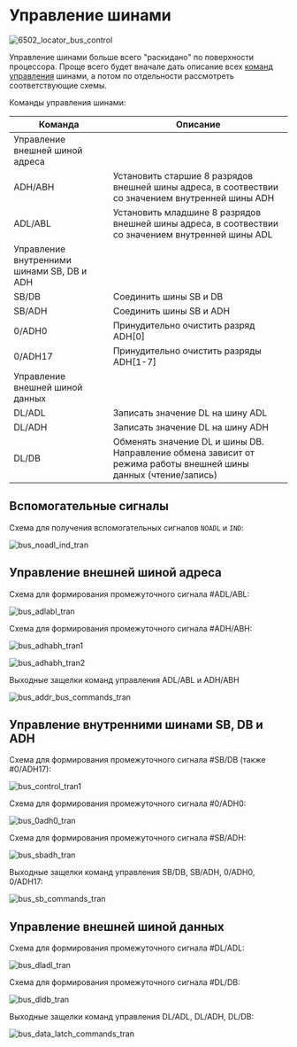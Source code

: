 # Управление шинами

![6502_locator_bus_control](/BreakingNESWiki/imgstore/6502_locator_bus_control.jpg)

Управление шинами больше всего "раскидано" по поверхности процессора. Проще всего будет вначале дать описание всех [команд управления](context_control.md) шинами, а потом по отдельности рассмотреть соответствующие схемы.

Команды управления шинами:

|Команда|Описание|
|---|---|
|Управление внешней шиной адреса||
|ADH/ABH|Установить старшие 8 разрядов внешней шины адреса, в соотвествии со значением внутренней шины ADH|
|ADL/ABL|Установить младшине 8 разрядов внешней шины адреса, в соотвествии со значением внутренней шины ADL|
|Управление внутренними шинами SB, DB и ADH||
|SB/DB|Соединить шины SB и DB|
|SB/ADH|Соединить шины SB и ADH|
|0/ADH0|Принудительно очистить разряд ADH\[0\]|
|0/ADH17|Принудительно очистить разряды ADH\[1-7\]|
|Управление внешней шиной данных||
|DL/ADL|Записать значение DL на шину ADL|
|DL/ADH|Записать значение DL на шину ADH|
|DL/DB|Обменять значение DL и шины DB. Направление обмена зависит от режима работы внешней шины данных (чтение/запись)|

## Вспомогательные сигналы

Схема для получения вспомогательных сигналов `NOADL` и `IND`:

![bus_noadl_ind_tran](/BreakingNESWiki/imgstore/bus_noadl_ind_tran.jpg)

## Управление внешней шиной адреса

Схема для формирования промежуточного сигнала #ADL/ABL:

![bus_adlabl_tran](/BreakingNESWiki/imgstore/bus_adlabl_tran.jpg)

Схема для формирования промежуточного сигнала #ADH/ABH:

![bus_adhabh_tran1](/BreakingNESWiki/imgstore/bus_adhabh_tran1.jpg)

![bus_adhabh_tran2](/BreakingNESWiki/imgstore/bus_adhabh_tran2.jpg)

Выходные защелки команд управления ADL/ABL и ADH/ABH

![bus_addr_bus_commands_tran](/BreakingNESWiki/imgstore/bus_addr_bus_commands_tran.jpg)

## Управление внутренними шинами SB, DB и ADH

Схема для формирования промежуточного сигнала #SB/DB (также #0/ADH17):

![bus_control_tran1](/BreakingNESWiki/imgstore/bus_control_tran1.jpg)

Схема для формирования промежуточного сигнала #0/ADH0:

![bus_0adh0_tran](/BreakingNESWiki/imgstore/bus_0adh0_tran.jpg)

Схема для формирования промежуточного сигнала #SB/ADH:

![bus_sbadh_tran](/BreakingNESWiki/imgstore/bus_sbadh_tran.jpg)

Выходные защелки команд управления SB/DB, SB/ADH, 0/ADH0, 0/ADH17:

![bus_sb_commands_tran](/BreakingNESWiki/imgstore/bus_sb_commands_tran.jpg)

## Управление внешней шиной данных

Схема для формирования промежуточного сигнала #DL/ADL:

![bus_dladl_tran](/BreakingNESWiki/imgstore/bus_dladl_tran.jpg)

Схема для формирования промежуточного сигнала #DL/DB:

![bus_dldb_tran](/BreakingNESWiki/imgstore/bus_dldb_tran.jpg)

Выходные защелки команд управления DL/ADL, DL/ADH, DL/DB:

![bus_data_latch_commands_tran](/BreakingNESWiki/imgstore/bus_data_latch_commands_tran.jpg)
